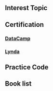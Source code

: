 ## Interest Topic

## Certification

### [DataCamp](https://jimrpy.github.io/R/certification)
### [Lynda](https://jimrpy.github.io/R/certification2)

## Practice Code

## Book list
